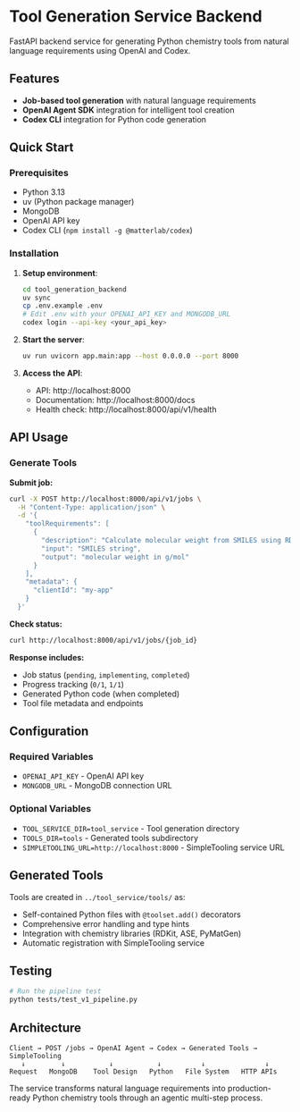 # Tool Generation Service Backend

FastAPI backend service for generating Python chemistry tools from natural language requirements using OpenAI and Codex.

## Features

- **Job-based tool generation** with natural language requirements
- **OpenAI Agent SDK** integration for intelligent tool creation
- **Codex CLI** integration for Python code generation

## Quick Start

### Prerequisites

- Python 3.13
- uv (Python package manager)
- MongoDB
- OpenAI API key
- Codex CLI (`npm install -g @matterlab/codex`)

### Installation

1. **Setup environment**:
   ```bash
   cd tool_generation_backend
   uv sync
   cp .env.example .env
   # Edit .env with your OPENAI_API_KEY and MONGODB_URL
   codex login --api-key <your_api_key>
   ```

2. **Start the server**:
   ```bash
   uv run uvicorn app.main:app --host 0.0.0.0 --port 8000
   ```

3. **Access the API**:
    - API: http://localhost:8000
    - Documentation: http://localhost:8000/docs
    - Health check: http://localhost:8000/api/v1/health

## API Usage

### Generate Tools

**Submit job:**
```bash
curl -X POST http://localhost:8000/api/v1/jobs \
  -H "Content-Type: application/json" \
  -d '{
    "toolRequirements": [
      {
        "description": "Calculate molecular weight from SMILES using RDKit",
        "input": "SMILES string",
        "output": "molecular weight in g/mol"
      }
    ],
    "metadata": {
      "clientId": "my-app"
    }
  }'
```

**Check status:**
```bash
curl http://localhost:8000/api/v1/jobs/{job_id}
```

**Response includes:**
- Job status (`pending`, `implementing`, `completed`)
- Progress tracking (`0/1`, `1/1`)
- Generated Python code (when completed)
- Tool file metadata and endpoints

## Configuration

### Required Variables
- `OPENAI_API_KEY` - OpenAI API key
- `MONGODB_URL` - MongoDB connection URL

### Optional Variables
- `TOOL_SERVICE_DIR=tool_service` - Tool generation directory
- `TOOLS_DIR=tools` - Generated tools subdirectory
- `SIMPLETOOLING_URL=http://localhost:8000` - SimpleTooling service URL

## Generated Tools

Tools are created in `../tool_service/tools/` as:
- Self-contained Python files with `@toolset.add()` decorators
- Comprehensive error handling and type hints
- Integration with chemistry libraries (RDKit, ASE, PyMatGen)
- Automatic registration with SimpleTooling service

## Testing

```bash
# Run the pipeline test
python tests/test_v1_pipeline.py
```

## Architecture

```
Client → POST /jobs → OpenAI Agent → Codex → Generated Tools → SimpleTooling
   ↓         ↓           ↓           ↓          ↓               ↓
Request   MongoDB    Tool Design   Python   File System   HTTP APIs
```

The service transforms natural language requirements into production-ready Python chemistry tools through an agentic multi-step process.
